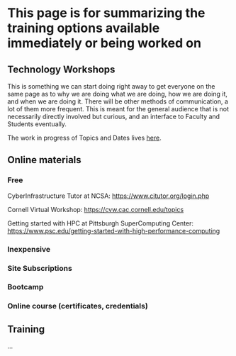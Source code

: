 # This page is for summarizing the training options available immediately or being worked on

## Technology Workshops

This is something we can start doing right away to get everyone on the same page as to why we are doing what we are doing,
how we are doing it, and when we are doing it. There will be other methods of communication, a lot of them more frequent.
This is meant for the general audience that is not necessarily directly involved but curious, and an interface to Faculty
and Students eventually.

The work in progress of Topics and Dates lives [here](https://github.com/Pomona-ITS/hpc/tree/master/training/workshops).

## Online materials

### Free

CyberInfrastructure Tutor at NCSA: https://www.citutor.org/login.php

Cornell Virtual Workshop: https://cvw.cac.cornell.edu/topics

Getting started with HPC at Pittsburgh SuperComputing Center: https://www.psc.edu/getting-started-with-high-performance-computing

### Inexpensive

### Site Subscriptions

### Bootcamp

### Online course (certificates, credentials)

## Training

...
